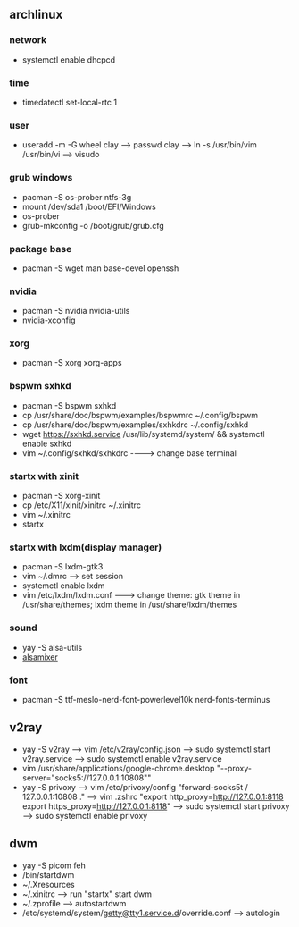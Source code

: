 ## archlinux 

### network
- systemctl enable dhcpcd

### time
- timedatectl set-local-rtc 1

### user
- useradd -m -G wheel clay --> passwd clay --> ln -s /usr/bin/vim /usr/bin/vi --> visudo

### grub windows
- pacman -S os-prober ntfs-3g
- mount /dev/sda1 /boot/EFI/Windows
- os-prober
- grub-mkconfig -o /boot/grub/grub.cfg

### package base
- pacman -S wget man base-devel openssh 

### nvidia
- pacman -S nvidia nvidia-utils 
- nvidia-xconfig 

### xorg
- pacman -S xorg xorg-apps

### bspwm sxhkd
- pacman -S bspwm sxhkd
- cp /usr/share/doc/bspwm/examples/bspwmrc ~/.config/bspwm
- cp /usr/share/doc/bspwm/examples/sxhkdrc ~/.config/sxhkd
- wget https://sxhkd.service /usr/lib/systemd/system/  &&  systemctl enable sxhkd
- vim ~/.config/sxhkd/sxhkdrc   ----> change base terminal

### startx with xinit
- pacman -S xorg-xinit
- cp /etc/X11/xinit/xinitrc ~/.xinitrc
- vim ~/.xinitrc
- startx 

### startx with lxdm(display manager)
- pacman -S lxdm-gtk3
- vim ~/.dmrc  --> set session
- systemctl enable lxdm
- vim /etc/lxdm/lxdm.conf   ---> change theme: gtk theme in /usr/share/themes; lxdm theme in /usr/share/lxdm/themes

### sound
  - yay -S alsa-utils
  - [alsamixer](https://xlui.me/t/archlinux-xfce4-alsa/)

### font
- pacman -S ttf-meslo-nerd-font-powerlevel10k nerd-fonts-terminus

## v2ray
- yay -S v2ray --> vim /etc/v2ray/config.json --> sudo systemctl start v2ray.service --> sudo systemctl enable v2ray.service
- vim /usr/share/applications/google-chrome.desktop "--proxy-server="socks5://127.0.0.1:10808""
- yay -S privoxy --> vim /etc/privoxy/config "forward-socks5t / 127.0.0.1:10808 ." --> vim .zshrc "export http\_proxy=http://127.0.0.1:8118 export https\_proxy=http://127.0.0.1:8118" --> sudo systemctl start privoxy --> sudo systemctl enable privoxy

## dwm
- yay -S picom feh
- /bin/startdwm
- ~/.Xresources
- ~/.xinitrc  --> run "startx" start dwm
- ~/.zprofile --> autostartdwm
- /etc/systemd/system/getty@tty1.service.d/override.conf  --> autologin 
